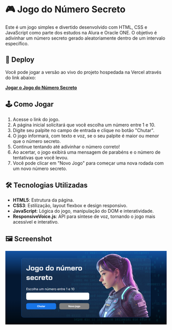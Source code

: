 # 🎮 Jogo do Número Secreto

Este é um jogo simples e divertido desenvolvido com HTML, CSS e JavaScript como parte dos estudos na Alura e Oracle ONE. O objetivo é adivinhar um número secreto gerado aleatoriamente dentro de um intervalo específico.

## 🚀 Deploy

Você pode jogar a versão ao vivo do projeto hospedada na Vercel através do link abaixo:

**[Jogar o Jogo do Número Secreto](https://jogo-do-numero-secreto-six-woad.vercel.app/)**

## 🕹️ Como Jogar

1.  Acesse o link do jogo.
2.  A página inicial solicitará que você escolha um número entre 1 e 10.
3.  Digite seu palpite no campo de entrada e clique no botão "Chutar".
4.  O jogo informará, com texto e voz, se o seu palpite é maior ou menor que o número secreto.
5.  Continue tentando até adivinhar o número correto!
6.  Ao acertar, o jogo exibirá uma mensagem de parabéns e o número de tentativas que você levou.
7.  Você pode clicar em "Novo Jogo" para começar uma nova rodada com um novo número secreto.

## 🛠️ Tecnologias Utilizadas

-   **HTML5**: Estrutura da página.
-   **CSS3**: Estilização, layout flexbox e design responsivo.
-   **JavaScript**: Lógica do jogo, manipulação do DOM e interatividade.
-   **ResponsiveVoice.js**: API para síntese de voz, tornando o jogo mais acessível e interativo.

## 🖼️ Screenshot

![jogo-img](./img/jogo-do-numero-secreto.png)